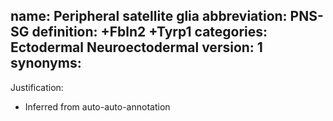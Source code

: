 name: Peripheral satellite glia
abbreviation: PNS-SG
definition: +Fbln2 +Tyrp1
categories: Ectodermal Neuroectodermal
version: 1
synonyms:
---


Justification:

* Inferred from auto-auto-annotation


